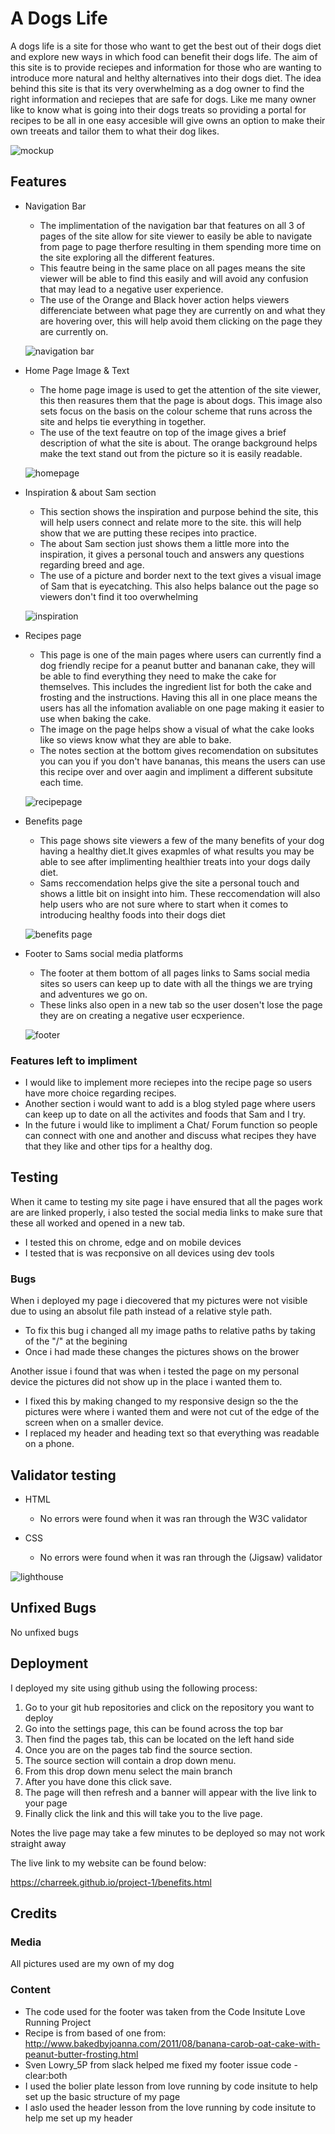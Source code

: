 # A Dogs Life

A dogs life is a site for those who want to get the best out of their dogs diet and explore new ways in which food can benefit their dogs life. The aim of this site is to provide reciepes and information for those who are wanting to introduce more natural and helthy alternatives into their dogs diet. The idea behind this site is that its very overwhelming as a dog owner to find the right information and reciepes that are safe for dogs. Like me many owner like to know what is going into their dogs treats so providing a portal for recipes to be all in one easy accesible will give owns an option to make their own treeats and tailor them to what their dog likes.

![mockup](assets/images/screens.jpg)

## Features

* Navigation Bar
    * The implimentation of the navigation bar that features on all 3 of pages of the site allow for site viewer to easily be able to navigate from page to page therfore resulting in them spending more time on the site exploring all the different features. 
    * This feautre being in the same place on all pages means the site viewer will be able to find this easily and will avoid any confusion that may lead to a negative user experience.
    * The use of the Orange and Black hover action helps viewers differenciate between what page they are currently on and what they are hovering over, this will help avoid them clicking on the page they are currently on.

     ![navigation bar](assets/images/navbar.PNG)

* Home Page Image & Text
    * The home page image is used to get the attention of the site viewer, this then reasures them that the page is about dogs. This image also sets focus on the basis on the colour scheme that runs across the site and helps tie everything in together. 
    * The use of the text feautre on top of the image gives a brief description of what the site is about. The orange background helps make the text stand out from the picture so it is easily readable. 

     ![homepage](assets/images/header.PNG)

* Inspiration & about Sam section 
    * This section shows the inspiration and purpose behind the site, this will help users connect and relate more to the site. this will help show that we are putting these recipes into practice. 
    * The about Sam section just shows them a little more into the inspiration, it gives a personal touch and answers any questions regarding breed and age.
    * The use of a picture and border next to the text gives a visual image of Sam that is eyecatching. This also helps balance out the page so viewers don't find it too overwhelming 
    
    ![inspiration](assets/images/inspiration.PNG)

* Recipes page 
    * This page is one of the main pages where users can currently find a dog friendly recipe for a peanut butter and bananan cake, they will be able to find everything they need to make the cake for themselves. This includes the ingredient list for both the cake and frosting and the instructions. Having this all in one place means the users has all the infomation avaliable on one page making it easier to use when baking the cake.
    * The image on the page helps show a visual of what the cake looks like so views know what they are able to bake. 
    * The notes section at the bottom gives recomendation on subsitutes you can you if you don't have bananas, this means the users can use this recipe over and over aagin and impliment a different subsitute each time.

    ![recipepage](assets/images/recipes.PNG)


* Benefits page 
   * This page shows site viewers a few of the many benefits of your dog having a healthy diet.It gives exapmles of what results you may be able to see after implimenting healthier treats into your dogs daily diet. 
   * Sams reccomendation helps give the site a personal touch and shows a little bit on insight into him. These reccomendation will also help users who are not sure where to start when it comes to introducing healthy foods into their dogs diet

   ![benefits page](assets/images/benefit.PNG)

* Footer to Sams social media platforms
  * The footer at them bottom of all pages links to Sams social media sites so users can keep up to date with all the things we are trying and adventures we go on.
  * These links also open in a new tab so the user dosen't lose the page they are on creating a negative user ecxperience.

  ![footer](assets/images/footer.PNG)

### Features left to impliment
 * I would like to implement more reciepes into the recipe page so users have more choice regarding recipes. 
 * Another section i would want to add is a blog styled page where users can keep up to date on all the activites and foods that Sam and I try. 
 * In the future i would like to impliment a Chat/ Forum function so people can connect with one and another and discuss what recipes they have that they like and other tips for a healthy dog.


## Testing
When it came to testing my site page i have ensured that all the pages work are are linked properly, i also tested the social media links to make sure that these all worked and opened in a new tab. 
* I tested this on chrome, edge and on mobile devices
* I tested that is was recponsive on all devices using dev tools 

### Bugs 
When i deployed my page i diecovered that my pictures were not visible due to using an absolut file path instead of a relative style path. 
 * To fix this bug i changed all my image paths to relative paths by taking of the "/" at the begining 
  * Once i had made these changes the pictures shows on the brower

Another issue i found that was when i tested the page on my personal device the pictures did not show up in the place i wanted them to. 
  * I fixed this by making changed to my responsive design so the the pictures were where i wanted them and were not cut of the edge of the screen when on a smaller device.
  * I replaced my header and heading text so that everything was readable on a phone.
  

## Validator testing
* HTML 
   * No errors were found when it was ran through the W3C validator

* CSS  
   *  No errors were found when it was ran through the (Jigsaw) validator

![lighthouse](assets/images/lighthouse.PNG)

## Unfixed Bugs
No unfixed bugs 

## Deployment
I deployed my site using github using the following process: 
1. Go to your git hub repositories and click on the repository you want to deploy 
2. Go into the settings page, this can be found across the top bar 
3. Then find the pages tab, this can be located on the left hand side
4. Once you are on the pages tab find the source section.
5. The source section will contain a drop down menu.
6. From this drop down menu select the main branch
7. After you have done this click save. 
8. The page will then refresh and a banner will appear with the live link to your page 
9. Finally click the link and this will take you to the live page. 

Notes the live page may take a few minutes to be deployed so may not work straight away 

The live link to my website can be found below:

https://charreek.github.io/project-1/benefits.html 

## Credits 

### Media 
All pictures used are my own of my dog 

### Content 
* The code used for the footer was taken from the Code Insitute Love Running Project
* Recipe is from based of one from: http://www.bakedbyjoanna.com/2011/08/banana-carob-oat-cake-with-peanut-butter-frosting.html
* Sven Lowry_5P from slack helped me fixed my footer issue code - clear:both
* I used the bolier plate lesson from love running by code insitute to help set up the basic structure of my page 
* I aslo used the header lesson from the love running by code insitute to help me set up my header 
